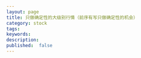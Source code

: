 ```yaml
---
layout: page
title: 只做确定性的大级别行情（前序有写只做确定性的机会）
category: stock
tags:
keywords:
description:
published:  false
---
```
















